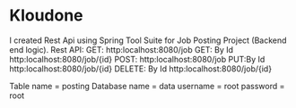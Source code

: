 # Kloudone

I created Rest Api using Spring Tool Suite for Job Posting Project (Backend end logic).
Rest API:
GET: 
     http:localhost:8080/job
GET: By Id
     http:localhost:8080/job/{id}
POST:
     http:localhost:8080/job
PUT:By Id
     http:localhost:8080/job/{id}
DELETE: By Id
     http:localhost:8080/job/{id}
 
 Table name = posting
 Database name = data
 username = root
 password = root
